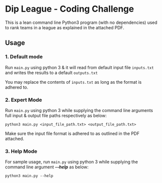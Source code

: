 # Dip League - Coding Challenge

This is a lean command line Python3 program (with no dependencies) used to rank teams in a league as explained in the attached PDF.

## Usage

### 1. Default mode

Run `main.py` using python 3 & it will read from default input file `inputs.txt` 
and writes the results to a default `outputs.txt`

You may replace the contents of `inputs.txt` as long as the format is adhered to.

### 2. Expert Mode

Run `main.py` using python 3 while supplying the command line arguments full input & output file paths respectively as below:

`python3 main.py <input_file_path.txt> <output_file_path.txt>`

Make sure the input file format is adhered to as outlined in the PDF attached.

### 3. Help Mode

For sample usage, run `main.py` using python 3 while supplying the command line argument **_--help_** as below:

`python3 main.py --help`